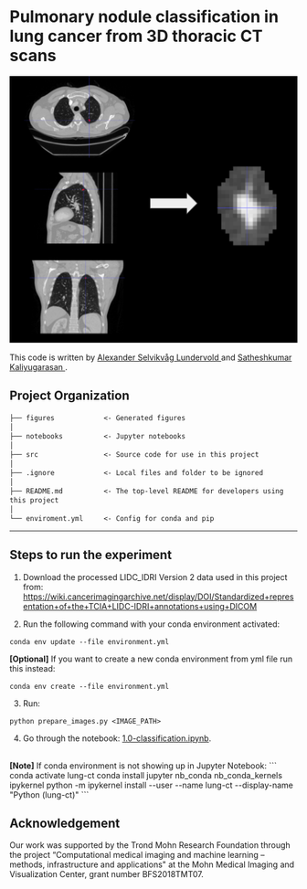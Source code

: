 Pulmonary nodule classification in lung cancer from 3D thoracic CT scans 
==============================
<img src="figures/preprocess.png"/>

This code is written by <a href=https://alexander.lundervold.com/> Alexander Selvikvåg Lundervold </a> and <a href=https://skaliy.github.io/> Satheshkumar Kaliyugarasan </a>. 

Project Organization
--------
    ├── figures            <- Generated figures
    │   
    ├── notebooks          <- Jupyter notebooks 
    │   
    ├── src                <- Source code for use in this project
    │   
    ├── .ignore            <- Local files and folder to be ignored 
    │   
    ├── README.md          <- The top-level README for developers using this project
    │
    └── enviroment.yml     <- Config for conda and pip  
--------

Steps to run the experiment 
------------
1. Download the processed LIDC_IDRI Version 2 data used in this project from: https://wiki.cancerimagingarchive.net/display/DOI/Standardized+representation+of+the+TCIA+LIDC-IDRI+annotations+using+DICOM

2. Run the following command with your conda environment activated: 
```
conda env update --file environment.yml
```
<b>[Optional]</b> If you want to create a new conda environment from yml file run this instead: 
```
conda env create --file environment.yml
```

3. Run: 
```
python prepare_images.py <IMAGE_PATH>
``` 

4. Go through the notebook: [1.0-classification.ipynb](https://github.com/MMIV-ML/Lung-CT-fastai-2020/blob/master/notebooks/1.0-classification.ipynb).
<br>
<b>[Note]</b> If conda environment is not showing up in Jupyter Notebook:
```
conda activate lung-ct 
conda install jupyter nb_conda nb_conda_kernels ipykernel
python -m ipykernel install --user --name lung-ct --display-name "Python (lung-ct)"
```
 

Acknowledgement
-----------
Our work was supported by the Trond Mohn Research Foundation through the project “Computational medical imaging and machine learning – methods, infrastructure and applications" at the Mohn Medical Imaging and Visualization Center, grant number BFS2018TMT07.



